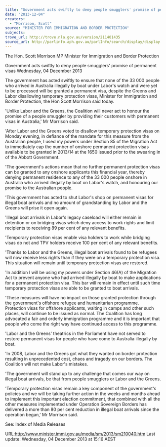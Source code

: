 ```yaml
---
title: "Government acts swiftly to deny people smugglers' promise of permanent visas"
date: "2013-12-04"
creators:
  - "Morrison, Scott"
source: "MINISTER FOR IMMIGRATION AND BORDER PROTECTION"
subjects:
trove_url: http://trove.nla.gov.au/version/211401435
source_url: http://parlinfo.aph.gov.au/parlInfo/search/display/display.w3p;query=Id%3A%22media/pressrel/2878561%22
---
```


 The Hon. Scott Morrison MP  Minister for Immigration and Border Protection   

 

 Government acts swiftly to deny people smugglers'  promise of permanent visas  Wednesday, 04 December 2013 

 The government has acted swiftly to ensure that none of the 33 000 people who arrived in  Australia illegally by boat under Labor's watch and were yet to be processed will be  granted a permanent visa, despite the Greens and Labor disallowing temporary protection  visas, Minister for Immigration and Border Protection, the Hon Scott Morrison said today. 

 'Unlike Labor and the Greens, the Coalition will never act to honour the promise of a  people smuggler by providing their customers with permanent visas in Australia,' Mr  Morrison said. 

 'After Labor and the Greens voted to disallow temporary protection visas on Monday  evening, in defiance of the mandate for this measure from the Australian people, I used my  powers under Section 85 of the Migration Act to immediately cap the number of onshore  permanent protection visas available to be granted in 2013/14 at the 1650 issued prior to  the swearing in of the Abbott Government. 

 'The government's actions mean that no further permanent protection visas can be granted  to any onshore applicants this financial year, thereby denying permanent residence to any  of the 33 000 people onshore in Australia who arrived illegally by boat on Labor's watch,  and honouring our promise to the Australian people. 

 'This government has acted to shut Labor's shop on permanent visas for illegal boat  arrivals and no amount of grandstanding by Labor and the Greens will prise it open again. 

 'Illegal boat arrivals in Labor's legacy caseload will either remain in detention or on  bridging visas which deny access to work rights and limit recipients to receiving 89 per  cent of any relevant benefits. 

 'Temporary protection visas enable visa holders to work while bridging visas do not and  TPV holders receive 100 per cent of any relevant benefits. 

 'Thanks to Labor and the Greens, illegal boat arrivals found to be refugees will now receive  less rights than if they were on a temporary protection visa. This situation will remain until  temporary protection visas are restored. 

 'In addition I will be using my powers under Section 46(A) of the Migration Act to prevent  anyone who had arrived illegally by boat to make applications for a permanent protection  visa. This bar will remain in effect until such time temporary protection visas are able to be  granted to boat arrivals. 

 'These measures will have no impact on those granted protection through the  government's offshore refugee and humanitarian programme. Protection visas for offshore  applicants, waiting in camps and other such places, will continue to be issued as normal.  The Coalition has long advocated a fair and orderly immigration programme and it is  important that people who come the right way have continued access to this programme. 

 'Labor and the Greens' theatrics in the Parliament have not served to restore permanent  visas for people who have come to Australia illegally by boat. 

 'In 2008, Labor and the Greens got what they wanted on border protection resulting in  unprecedented cost, chaos and tragedy on our borders. The Coalition will not make  Labor's mistakes. 

 'The government will stand up to any challenge that comes our way on illegal boat arrivals,  be that from people smugglers or Labor and the Greens. 

 'Temporary protection visas remain a key component of the government's policies and we  will be taking further action in the weeks and months ahead to implement this important  election commitment, that combined with all the other measures implemented under  Operation Sovereign Borders has delivered a more than 80 per cent reduction in illegal  boat arrivals since the operation began,' Mr Morrison said. 

 

 See: Index of Media Releases  

 URL:http://www.minister.immi.gov.au/media/sm/2013/sm210040.htm   Last update: Wednesday, 04 December 2013 at 15:16 AEST 

 

